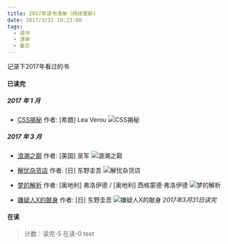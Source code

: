 ```yaml
---
title: 2017年读书清单（持续更新)
date: 2017/3/31 19:23:00
tags:
  - 读书
  - 清单
  - 备忘
---
```

记录下2017年看过的书

#### 已读完

##### 2017 年 1 月
* [CSS揭秘](https://book.douban.com/subject/26745943/)
  作者:  [希腊] Lea Verou
![CSS揭秘](/assets/blogImg/cssjiemi.jpg)
<!--more-->
##### 2017 年 3 月
* [浪潮之巅](https://book.douban.com/subject/6709783/)
  作者:  [美国] 吴军
![浪潮之巅](/assets/blogImg/langchao.jpg)

* [解忧杂货店](https://book.douban.com/subject/25862578/)
  作者: [日] 东野圭吾
![解忧杂货店](/assets/blogImg/jieyouzahuodian.jpg)

* [梦的解析](https://book.douban.com/subject/1201821/)
  作者:  [奥地利] 弗洛伊德 / [奥地利] 西格蒙德·弗洛伊德
![梦的解析](/assets/blogImg/mengdejiexi.jpg)

* [嫌疑人X的献身](https://book.douban.com/subject/3211779/)
  作者: [日] 东野圭吾
![嫌疑人X的献身](/assets/blogImg/xianyiren.jpg)
*2017年3月31日读完*

#### 在读


> 计数：读完-5 在读-0 test
